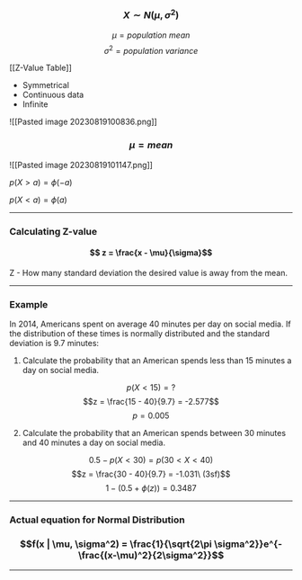 ### $$ X \sim N(\mu, \sigma^2)$$
$$\mu = population\ mean$$
$$ \sigma^2 = population\ variance$$

[[Z-Value Table]]

- Symmetrical
- Continuous data
- Infinite

![[Pasted image 20230819100836.png]]

### $$\mu = mean$$

![[Pasted image 20230819101147.png]]

$p(X > a) = \phi (-a)$

$p(X < a) = \phi (a)$ 

________
### Calculating Z-value

#### $$ z = \frac{x - \mu}{\sigma}$$
Z - How many standard deviation the desired value is away from the mean.

_______
### Example

In 2014, Americans spent on average 40 minutes per day on social media. If the distribution of these times is normally distributed and the standard deviation is 9.7 minutes:

1) Calculate the probability that an American spends less than 15 minutes a day on social media.

$$p(X < 15) = ?$$
$$z = \frac{15 - 40}{9.7} = -2.577$$
$$ p = 0.005$$

2) Calculate the probability that an American spends between 30 minutes and 40 minutes a day on social media.

$$ 0.5 - p(X < 30) = p(30<X <40)$$
$$z = \frac{30 - 40}{9.7} = -1.031\ (3sf)$$
$$ 1 - (0.5 + \phi(z)) = 0.3487$$
__________

### Actual equation for Normal Distribution

### $$f(x | \mu, \sigma^2) = \frac{1}{\sqrt{2\pi \sigma^2}}e^{-\frac{(x-\mu)^2}{2\sigma^2}}$$
____________
